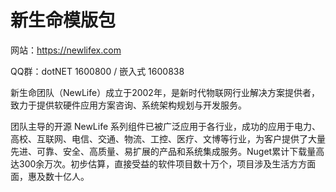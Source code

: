 ﻿# 新生命模版包

网站：https://newlifex.com

QQ群：dotNET 1600800 / 嵌入式 1600838


新生命团队（NewLife）成立于2002年，是新时代物联网行业解决方案提供者，致力于提供软硬件应用方案咨询、系统架构规划与开发服务。

团队主导的开源 NewLife 系列组件已被广泛应用于各行业，成功的应用于电力、高校、互联网、电信、交通、物流、工控、医疗、文博等行业，为客户提供了大量先进、可靠、安全、高质量、易扩展的产品和系统集成服务。Nuget累计下载量高达300余万次。初步估算，直接受益的软件项目数十万个，项目涉及生活方方面面，惠及数十亿人。